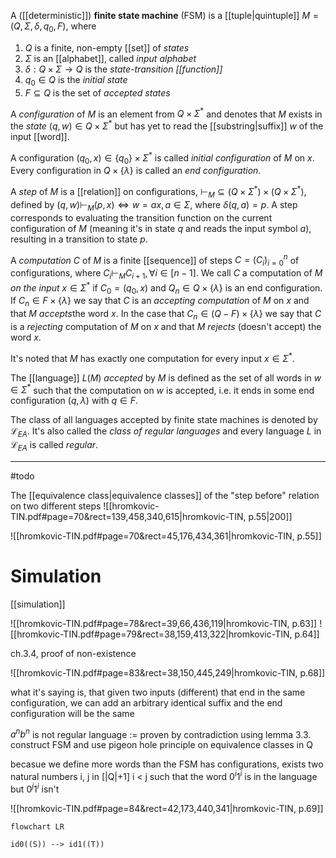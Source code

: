 
A ([[deterministic]]) **finite state machine** (FSM) is a [[tuple|quintuple]] $M =(Q, \Sigma, \delta, q_{0}, F)$, where 

1. $Q$ is a finite, non-empty [[set]] of *states*
2. $\Sigma$ is an [[alphabet]], called *input alphabet*
3. $\delta:Q \times\Sigma \to Q$ is the *state-transition [[function]]*
4. $q_{0}\in Q$ is the *initial state*
5. $F\subseteq Q$ is the set of *accepted states*

A *configuration* of $M$ is an element from $Q\times\Sigma^*$ and denotes that $M$ exists in the *state* $(q, w) \in Q \times \Sigma^*$ but has yet to read the [[substring|suffix]] $w$ of the input [[word]].

A configuration $(q_{0}, x)\in \{q_{0}\} \times\Sigma^*$ is called *initial configuration* of $M$ on $x$.
Every configuration in $Q\times \{\lambda \}$ is called an *end configuration*.

A *step* of $M$ is a [[relation]] on configurations, $\vdash_{M} \subseteq (Q\times\Sigma^*)\times(Q\times\Sigma^*)$, defined by
$(q, w) \vdash_{M} (p, x) \iff w=ax, a \in \Sigma$, where $\delta(q, a) = p$. A step corresponds to evaluating the transition function on the current configuration of $M$ (meaning it's in state $q$ and reads the input symbol $a$), resulting in a transition to state $p$.

A *computation* $C$ of $M$ is a finite [[sequence]] of steps $C=(C_{i})_{i=0}^n$ of configurations, where $C_{i}\vdash_{M}C_{i+1},\forall i\in[n-1]$.
We call $C$ a computation of $M$ *on the input* $x\in\Sigma^*$ if $C_{0}=(q_{0},x)$ and $Q_{n}\in Q \times \{\lambda\}$ is an end configuration.
If $C_{n}\in F\times\{\lambda\}$ we say that $C$ is an *accepting computation* of $M$ on $x$ and that $M$ *accepts*the word $x$. In the case that $C_{n}\in (Q-F) \times\{\lambda\}$ we say that $C$ is a *rejecting* computation of $M$ on $x$ and that $M$ *rejects* (doesn't accept) the word $x$.

It's noted that $M$ has exactly one computation for every input $x\in\Sigma^*$.

The [[language]] $L(M)$ *accepted* by $M$ is defined as the set of all words in $w\in\Sigma^*$ such that the computation on $w$ is accepted, i.e. it ends in some end configuration $(q, \lambda)$ with $q\in F$.

The class of all languages accepted by finite state machines is denoted by $\mathcal L_{EA}$. It's also called the *class of regular languages* and every language $L$ in $\mathcal L_{EA}$ is called *regular*.






___
#todo 


The [[equivalence class|equivalence classes]] of the "step before" relation on two different steps
![[hromkovic-TIN.pdf#page=70&rect=139,458,340,615|hromkovic-TIN, p.55|200]]

![[hromkovic-TIN.pdf#page=70&rect=45,176,434,361|hromkovic-TIN, p.55]]


# Simulation
[[simulation]]

![[hromkovic-TIN.pdf#page=78&rect=39,66,436,119|hromkovic-TIN, p.63]]
![[hromkovic-TIN.pdf#page=79&rect=38,159,413,322|hromkovic-TIN, p.64]]






ch.3.4, proof of non-existence

![[hromkovic-TIN.pdf#page=83&rect=38,150,445,249|hromkovic-TIN, p.68]]

what it's saying is, that given two inputs (different) that end in the same configuration, we can add an arbitrary identical suffix and the end configuration will be the same


$a^nb^n$ is not regular language := proven by contradiction using lemma 3.3. construct FSM and use pigeon hole principle on equivalence classes in Q

becasue we define more words than the FSM has configurations, exists two natural numbers i, j in \[|Q|+1] i < j such that the word $0^i 1^i$ is in the language but $0^j 1^i$ isn't


![[hromkovic-TIN.pdf#page=84&rect=42,173,440,341|hromkovic-TIN, p.69]]



```mermaid
flowchart LR

id0((S)) --> id1((T))
```
